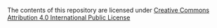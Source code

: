 The contents of this repository are licensed under [Creative Commons
Attribution 4.0 International Public
License](http://creativecommons.org/licenses/by/4.0/legalcode)